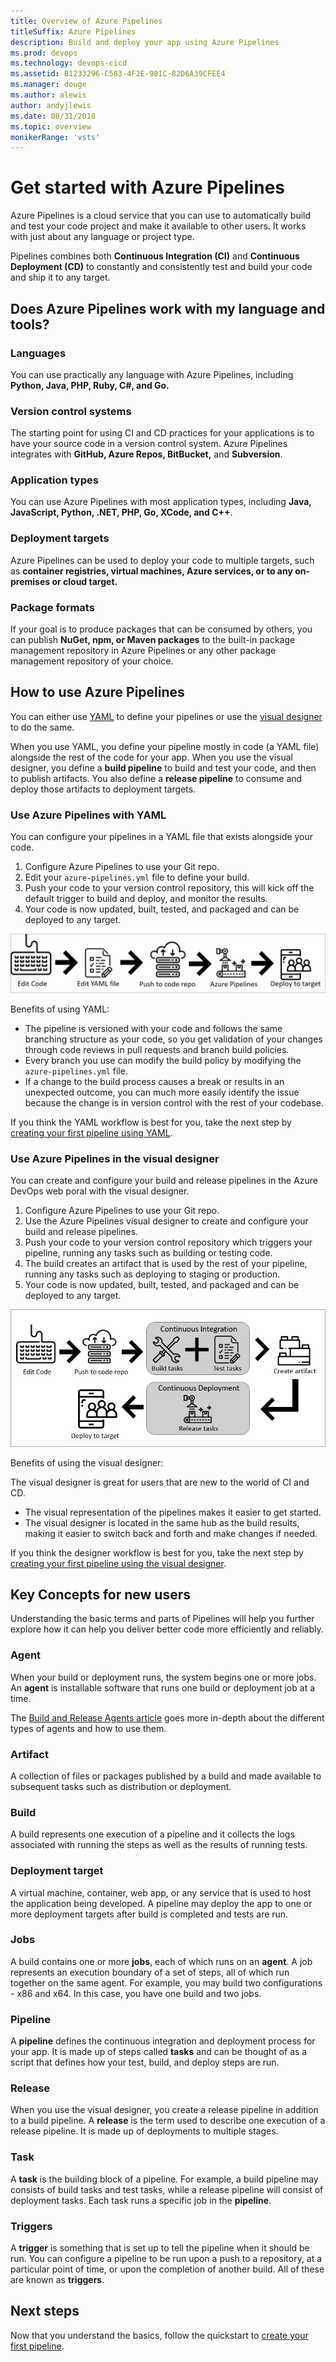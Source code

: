 ```yaml
---
title: Overview of Azure Pipelines
titleSuffix: Azure Pipelines
description: Build and deploy your app using Azure Pipelines
ms.prod: devops
ms.technology: devops-cicd
ms.assetid: B1233296-C583-4F2E-981C-82D6A39CFEE4
ms.manager: douge
ms.author: alewis
author: andyjlewis
ms.date: 08/31/2018
ms.topic: overview
monikerRange: 'vsts'
---
```


# Get started with Azure Pipelines

Azure Pipelines is a cloud service that you can use to automatically build and test your code project and make it available to other users. It works with just about any language or project type.

Pipelines combines both **Continuous Integration (CI)** and **Continuous Deployment (CD)** to constantly and consistently test and build your code and ship it to any target. 

## Does Azure Pipelines work with my language and tools?

### Languages

You can use practically any language with Azure Pipelines, including **Python, Java, PHP, Ruby, C#, and Go.**

### Version control systems

The starting point for using CI and CD practices for your applications is to have your source code in a version control system. Azure Pipelines integrates with **GitHub, Azure Repos, BitBucket,** and **Subversion**.

### Application types

You can use Azure Pipelines with most application types, including **Java, JavaScript, Python, .NET, PHP, Go, XCode, and C++**.

### Deployment targets

Azure Pipelines can be used to deploy your code to multiple targets, such as **container registries, virtual machines, Azure services, or to any on-premises or cloud target.**

### Package formats

If your goal is to produce packages that can be consumed by others, you can publish **NuGet, npm, or Maven packages** to the built-in package management repository in Azure Pipelines or any other package management repository of your choice.

## How to use Azure Pipelines

You can either use [YAML](get-started-yaml.md) to define your pipelines or use the [visual designer](get-started-designer.md) to do the same. 

When you use YAML, you define your pipeline mostly in code (a YAML file) alongside the rest of the code for your app. 
When you use the visual designer, you define a **build pipeline** to build and test your code, and then to publish artifacts. You also define a **release pipeline** to consume and deploy those artifacts to deployment targets.

### Use Azure Pipelines with YAML

You can configure your pipelines in a YAML file that exists alongside your code.

1. Configure Azure Pipelines to use your Git repo.
2. Edit your `azure-pipelines.yml` file to define your build.
3. Push your code to your version control repository, this will kick off the default trigger to build and deploy, and monitor the results.
4. Your code is now updated, built, tested, and packaged and can be deployed to any target.

![Pipelines YAML intro image ](_img/pipelines-image-yaml.png)

Benefits of using YAML:

* The pipeline is versioned with your code and follows the same branching structure as your code, so you get validation of your changes through code reviews in pull requests and branch build policies.
* Every branch you use can modify the build policy by modifying the `azure-pipelines.yml` file.
* If a change to the build process causes a break or results in an unexpected outcome, you can much more easily identify the issue because the change is in version control with the rest of your codebase.

If you think the YAML workflow is best for you, take the next step by [creating your first pipeline using YAML](get-started-yaml.md).

### Use Azure Pipelines in the visual designer

You can create and configure your build and release pipelines in the Azure DevOps web poral with the visual designer. 

1. Configure Azure Pipelines to use your Git repo.
2. Use the Azure Pipelines visual designer to create  and configure your build and release pipelines.
3. Push your code to your version control repository which triggers your pipeline, running any tasks such as building or testing code.
5. The build creates an artifact that is used by the rest of your pipeline, running any tasks such as deploying to staging or production.
6. Your code is now updated, built, tested, and packaged and can be deployed to any target.

![Pipelines designer intro image](_img/pipelines-image-designer.png)
    
Benefits of using the visual designer:

The visual designer is great for users that are new to the world of CI and CD.

* The visual representation of the pipelines makes it easier to get started. 
* The visual designer is located in the same hub as the build results, making it easier to switch back and forth and make changes if needed.

If you think the designer workflow is best for you, take the next step by [creating your first pipeline using the visual designer](get-started-designer.md).

## Key Concepts for new users

Understanding the basic terms and parts of Pipelines will help you further explore how it can help you deliver better code more efficiently and reliably.

### Agent

When your build or deployment runs, the system begins one or more jobs. An **agent** is installable software that runs one build or deployment job at a time.

The [Build and Release Agents article](agents/agents.md) goes more in-depth about the different types of agents and how to use them.

### Artifact

A collection of files or packages published by a build and made available to subsequent tasks such as distribution or deployment.

### Build

A build represents one execution of a pipeline and it collects the logs associated with running the steps as well as the results of running tests.

### Deployment target

A virtual machine, container, web app, or any service that is used to host the application being developed. A pipeline may deploy the app to one or more deployment targets after build is completed and tests are run.

### Jobs

A build contains one or more **jobs**, each of which runs on an **agent**. A job represents an execution boundary of a set of steps, all of which run together on the same agent. For example, you may build two configurations - x86 and x64. In this case, you have one build and two jobs.

### Pipeline

A **pipeline** defines the continuous integration and deployment process for your app. It is made up of steps called **tasks** and can be thought of as a script that defines how your test, build, and deploy steps are run.

### Release

When you use the visual designer, you create a release pipeline in addition to a build pipeline. A **release** is the term used to describe one execution of a release pipeline. It is made up of deployments to multiple stages.

### Task

A **task** is the building block of a pipeline. For example, a build pipeline may consists of build tasks and test tasks, while a release pipeline will consist of deployment tasks. Each task runs a specific job in the **pipeline**.

### Triggers

A **trigger** is something that is set up to tell the pipeline when it should be run. You can configure a pipeline to be run upon a push to a repository, at a particular point of time, or upon the completion of another build. All of these are known as **triggers**.

## Next steps

Now that you understand the basics, follow the quickstart to [create your first pipeline](get-started-yaml.md).